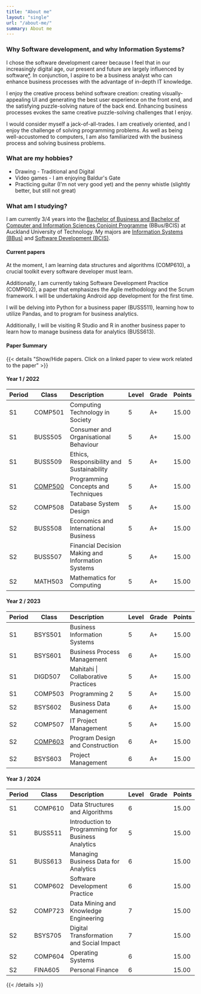 ```yaml
---
title: "About me"
layout: "single"
url: "/about-me/"
summary: About me
---
```


### Why Software development, and why Information Systems?

I chose the software development career because I feel that in our increasingly digital age, our present and future are largely influenced by software[*](/posts/about/). In conjunction, I aspire to be a business analyst who can enhance business processes with the advantage of in-depth IT knowledge.

I enjoy the creative process behind software creation: creating visually-appealing UI and generating the best user experience on the front end, and the satisfying puzzle-solving nature of the back end. Enhancing business processes evokes the same creative puzzle-solving challenges that I enjoy.

I would consider myself a jack-of-all-trades. I am creatively oriented, and I enjoy the challenge of solving programming problems. As well as being well-accustomed to computers, I am also familiarized with the business process and solving business problems.

### What are my hobbies?

- Drawing - Traditional and Digital
- Video games - I am enjoying Baldur's Gate
- Practicing guitar (I'm not very good yet) and the penny whistle (slightly better, but still not great)

### What am I studying?

I am currently 3/4 years into the [Bachelor of Business and Bachelor of Computer and Information Sciences Conjoint Programme](https://www.aut.ac.nz/courses/bachelor-of-business-and-bachelor-of-computer-and-information-sciences-conjoint?source=/business) (BBus/BCIS) at Auckland University of Technology. My majors are [Information Systems (BBus)](https://www.aut.ac.nz/study/study-options/business/courses/bachelor-of-business/business-information-systems-major) and [Software Development (BCIS)](https://www.aut.ac.nz/study/study-options/engineering-computer-and-mathematical-sciences/courses/bachelor-of-computer-and-information-sciences/software-development-major).

#### Current papers

At the moment, I am learning data structures and algorithms (COMP610), a crucial toolkit every software developer must learn.

Additionally, I am currently taking Software Development Practice (COMP602), a paper that emphasizes the Agile methodology and the Scrum framework. I will be undertaking Android app development for the first time.

I will be delving into Python for a business paper (BUSS511), learning how to utilize Pandas, and to program for business analytics.

Additionally, I will be visiting R Studio and R in another business paper to learn how to manage business data for analytics (BUSS613).

#### Paper Summary

{{< details "Show/Hide papers. Click on a linked paper to view work related to the paper" >}}

#### Year 1 / 2022

| Period | Class      | Description                                         | Level | Grade | Points |
|--------|------------|:-----------------------------------------------------|-------|-------|--------|
| S1     | COMP501 | Computing   Technology in Society                   | 5     | A+    | 15.00  |
| S1     | BUSS505 | Consumer   and Organisational Behaviour             | 5     | A+    | 15.00  |
| S1     | BUSS509 | Ethics,   Responsibility and Sustainability         | 5     | A+    | 15.00  |
| S1     | [COMP500](/posts/compportfolio/) | Programming Concepts and Techniques               | 5     | A+    | 15.00  |
| S2     | COMP508 | Database   System Design                            | 5     | A+    | 15.00  |
| S2     | BUSS508 | Economics   and International Business              | 5     | A+    | 15.00  |
| S2     | BUSS507 | Financial   Decision Making and Information Systems | 5     | A+    | 15.00  |
| S2     | MATH503 | Mathematics   for Computing                         | 5     | A+    | 15.00  |

#### Year 2 / 2023

| Period | Class      | Description                         | Level | Grade | Points |
|--------|------------|:-------------------------------------|-------|-------|--------|
| S1     | BSYS501 | Business Information Systems        | 5     | A+    | 15.00  |
| S1     | BSYS601 | Business Process Management         | 6     | A+    | 15.00  |
| S1     | DIGD507 | Mahitahi \| Collaborative Practices | 5     | A+    | 15.00  |
| S1     | COMP503 | Programming 2                       | 5     | A+    | 15.00  |
| S2     | BSYS602 | Business Data Management            | 6     | A+    | 15.00  |
| S2     | COMP507 | IT Project Management               | 5     | A+    | 15.00  |
| S2     | [COMP603](/posts/shareversity/) | Program Design and Construction     | 6     | A+    | 15.00  |
| S2     | BSYS603 | Project Management                  | 6     | A+    | 15.00  |

#### Year 3 / 2024

| Period | Class        | Description                                        | Level | Grade | Points |
|--------|--------------|:----------------------------------------------------|-------|-------|--------|
| S1     | COMP610 | Data Structures and Algorithms                     | 6     |       | 15.00  |
| S1     | BUSS511 | Introduction to Programming for Business Analytics | 5     |       | 15.00  |
| S1     | BUSS613 | Managing Business Data for Analytics               | 6     |       | 15.00  |
| S1     | COMP602 | Software Development Practice                      | 6     |       | 15.00  |
| S2     | COMP723 | Data Mining and Knowledge Engineering              | 7     |       | 15.00  |
| S2     | BSYS705 | Digital Transformation and Social Impact           | 7     |       | 15.00  |
| S2     | COMP604 | Operating Systems                                  | 6     |       | 15.00  |
| S2     | FINA605 | Personal Finance                                   | 6     |       | 15.00  |

{{< /details >}}
